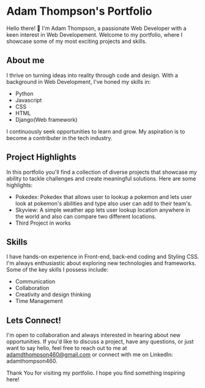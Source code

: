 # Adam Thompson's Portfolio


Hello there! 👋 I'm Adam Thompson, a passionate Web Developer with a keen interest in Web Developement. Welcome to my portfolio, where I showcase some of my most exciting projects and skills.

## About me 

I thrive on turning ideas into reality through code and design. With a background in Web Development, I've honed my skills in: 
- Python
- Javascript
- CSS
- HTML
- Django(Web framework)

I continuously seek opportunities to learn and grow. My aspiration is to become a contributer in the tech industry.

## Project Highlights

In this portfolio you'll find a collection of diverse projects that showcase my ability to tackle challenges and create meaningful solutions. Here are some highlights: 
- Pokedex: Pokedex that allows user to lookup a pokemon and lets user look at pokemon's abilities and type also user can add to their team's.
- Skyview: A simple weather app lets user lookup location anywhere in the world and also can compare two different locations.
- Third Project in works

## Skills 
I have hands-on experience in Front-end, back-end coding and Styling CSS. I'm always enthusiastic about exploring new technologies and frameworks. Some of the key skills I possess include:

- Communication
- Collaboration
- Creativity and design thinking
- Time Management

## Lets Connect!

I'm open to collaboration and always interested in hearing about new opportunities. If you'd like to discuss a project, have any questions, or just want to say hello, feel free to reach out to me at adamdthompson460@gmail.com or connect with me on LinkedIn: adamthompson460.

Thank You for visiting my portfolio. I hope you find something inspiring here!

